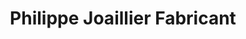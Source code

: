 ---
title: "Philippe Joaillier Fabricant"
url: /le-havre/philippe-joaillier-fabricant/
shop: bijoux
---